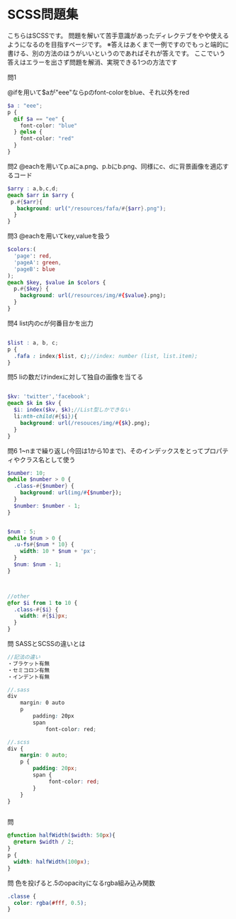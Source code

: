 # SCSS問題集

こちらはSCSSです。
問題を解いて苦手意識があったディレクテブをやや使えるようになるのを目指すページです。
※答えはあくまで一例ですのでもっと端的に書ける、別の方法のほうがいいというのであればそれが答えです。
ここでいう答えはエラーを出さず問題を解消、実現できる1つの方法です

問1

@ifを用いて$aが"eee"ならpのfont-colorをblue、それ以外をred

```scss
$a : "eee";
p {
  @if $a == "ee" {
    font-color: "blue"
  } @else {
    font-color: "red"
  }
}
```

問2
@eachを用いてp.aにa.png、p.bにb.png、同様にc、dに背景画像を適応するコード

```scss
$arry : a,b,c,d;
@each $arr in $arry {
 p.#{$arr}{
   background: url("/resources/fafa/#{$arr}.png");
  }
}
```

問3
@eachを用いてkey,valueを扱う

```scss
$colors:(
  'page': red,
  'pageA': green,
  'pageB': blue
);
@each $key, $value in $colors {
  p.#{$key} {
    background: url(/resources/img/#{$value}.png);
  }
}

```

問4
list内のcが何番目かを出力

```scss

$list : a, b, c;
p {
  .fafa : index($list, c);//index: number (list, list.item);
}
```

問5
liの数だけindexに対して独自の画像を当てる

```scss

$kv: 'twitter','facebook';
@each $k in $kv {
  $i: index($kv, $k);//List型しかできない
  li:nth-child(#{$i}){
    background: url(/resouces/img/#{$k}.png);
  }
}

```

問6
1~nまで繰り返し(今回は1から10まで)、そのインデックスをとってプロパティやクラス名として使う

```scss
$number: 10;
@while $number > 0 {
  .class-#{$number} {
    background: url(img/#{$number});
  }
  $number: $number - 1;
}


$num : 5;
@while $num > 0 {
  .u-fs#{$num * 10} {
    width: 10 * $num + 'px';
  }
  $num: $num - 1;
}



//other
@for $i from 1 to 10 {
  .class-#{$i} {
    width: #{$i}px;
  }
}
```


問
SASSとSCSSの違いとは

```scss
//記法の違い
・ブラケット有無
・セミコロン有無
・インデント有無

//.sass
div
    margin: 0 auto
    p
        padding: 20px
        span
            font-color: red;

//.scss
div {
    margin: 0 auto;
    p {
        padding: 20px;
        span {
             font-color: red;
        }
    }
}



```

問

```scss
@function halfWidth($width: 50px){
  @return $width / 2;
}
p {
  width: halfWidth(100px);
}
```

問 色を投げると.5のopacityになるrgba組み込み関数

```scss
.classe {
  color: rgba(#fff, 0.5);
}
```


